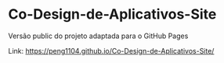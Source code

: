 # Co-Design-de-Aplicativos-Site
Versão public do projeto adaptada para o GitHub Pages

Link: https://peng1104.github.io/Co-Design-de-Aplicativos-Site/
